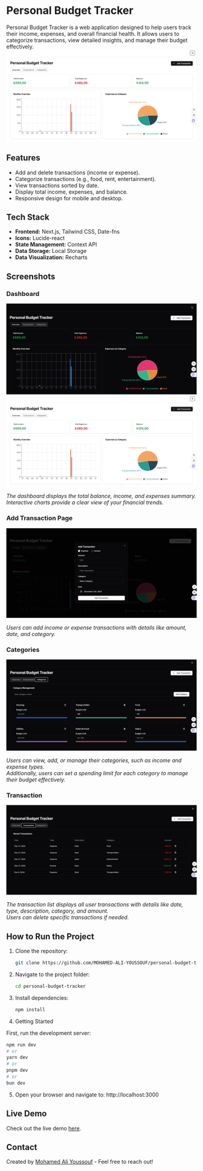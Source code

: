# Personal Budget Tracker

Personal Budget Tracker is a web application designed to help users track their income, expenses, and overall financial health. It allows users to categorize transactions, view detailed insights, and manage their budget effectively.
![Dashboard Screenshot](./screenshots/dashboard-light.png)

## Features

- Add and delete transactions (income or expense).
- Categorize transactions (e.g., food, rent, entertainment).
- View transactions sorted by date.
- Display total income, expenses, and balance.
- Responsive design for mobile and desktop.

## Tech Stack

- **Frontend:** Next.js, Tailwind CSS, Date-fns
- **Icons:** Lucide-react
- **State Management:** Context API
- **Data Storage:** Local Storage
- **Data Visualization:** Recharts

## Screenshots

### Dashboard

![Dashboard Screenshot](./screenshots/dashboard-dark.png)
![Dashboard Screenshot](./screenshots/dashboard-light.png)

_The dashboard displays the total balance, income, and expenses summary._
_Interactive charts provide a clear view of your financial trends._

### Add Transaction Page

![Add Transaction Screenshot](./screenshots/add-transaction.png)

_Users can add income or expense transactions with details like amount, date, and category._

### Categories

![Categories Screenshot](./screenshots/categories.png)

_Users can view, add, or manage their categories, such as income and expense types._  
_Additionally, users can set a spending limit for each category to manage their budget effectively._

### Transaction

![Transaction Screenshot](./screenshots/transactions.png)

_The transaction list displays all user transactions with details like date, type, description, category, and amount._  
_Users can delete specific transactions if needed._

## How to Run the Project

1. Clone the repository:

   ```bash
   git clone https://github.com/MOHAMED-ALI-YOUSSOUF/personal-budget-tracker.git

   ```

2. Navigate to the project folder:
   ```bash
   cd personal-budget-tracker
   ```
3. Install dependencies:
   ```bash
   npm install
   ```
4. Getting Started

First, run the development server:

```bash
npm run dev
# or
yarn dev
# or
pnpm dev
# or
bun dev
```

5. Open your browser and navigate to: http://localhost:3000

## Live Demo

Check out the live demo [here](https://personal-budget-tracker-bay.vercel.app/).

## Contact

Created by [Mohamed Ali Youssouf](https://mohamed-ali-youssouf.com) - Feel free to reach out!

